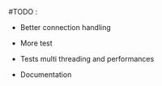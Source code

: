 #TODO : 

* Better connection handling 
 
* More test

* Tests multi threading and performances 

* Documentation 


